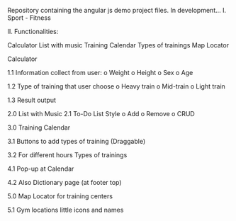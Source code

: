 Repository containing the angular js demo project files. In development... 
I. Sport - Fitness

II. Functionalities:

Calculator List with music Training Calendar Types of trainings Map Locator

Calculator

1.1 Information collect from user: o Weight o Height o Sex o Age

1.2 Type of training that user choose o Heavy train o Mid-train o Light train

1.3 Result output

2.0 List with Music
 2.1 To-Do List Style 
 o Add 
 o Remove 
 o CRUD

3.0 Training Calendar 

3.1 Buttons to add types of training (Draggable) 

3.2 For different hours Types of trainings 

4.1 Pop-up at Calendar

4.2 Also Dictionary page (at footer top)

5.0 Map Locator for training centers

5.1 Gym locations little icons and names